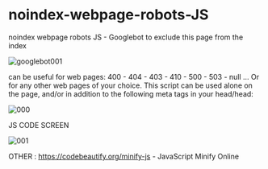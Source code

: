 # noindex-webpage-robots-JS
noindex webpage robots JS - Googlebot to exclude this page from the index

![googlebot001](https://user-images.githubusercontent.com/83957788/174448724-ca789526-4804-40f9-a18d-b1e4ac37a90c.png)


can be useful for web pages: 400 - 404 - 403 - 410 - 500 -  503 - null ...
Or for any other web pages of your choice. This script can be used alone on the page, and/or in addition to the following meta tags in your head/head: 


![000](https://user-images.githubusercontent.com/83957788/174448411-e1dae543-93e8-462a-8734-dd919c6b098b.jpg)



JS CODE SCREEN

![001](https://user-images.githubusercontent.com/83957788/174448613-8d324380-a9d9-43b2-a3f8-c5b70f09638e.jpg)


OTHER : https://codebeautify.org/minify-js - JavaScript Minify Online
